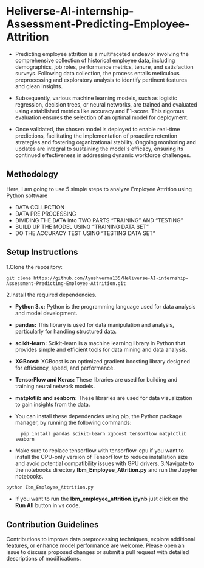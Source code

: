 # Heliverse-AI-internship-Assessment-Predicting-Employee-Attrition

- Predicting employee attrition is a multifaceted endeavor involving the comprehensive collection of historical employee data, including demographics, job roles, performance metrics, tenure, and satisfaction surveys. Following data collection, the process entails meticulous preprocessing and exploratory analysis to identify pertinent features and glean insights.

- Subsequently, various machine learning models, such as logistic regression, decision trees, or neural networks, are trained and evaluated using established metrics like accuracy and F1-score. This rigorous evaluation ensures the selection of an optimal model for deployment.

- Once validated, the chosen model is deployed to enable real-time predictions, facilitating the implementation of proactive retention strategies and fostering organizational stability. Ongoing monitoring and updates are integral to sustaining the model's efficacy, ensuring its continued effectiveness in addressing dynamic workforce challenges.

## Methodology

Here, I am going to use 5 simple steps to analyze Employee Attrition using Python software

- DATA COLLECTION
- DATA PRE PROCESSING
- DIVIDING THE DATA into TWO PARTS “TRAINING” AND “TESTING”
- BUILD UP THE MODEL USING “TRAINING DATA SET”
- DO THE ACCURACY TEST USING “TESTING DATA SET”

## Setup Instructions
1.Clone the repository: 

    git clone https://github.com/Ayushverma135/Heliverse-AI-internship-Assessment-Predicting-Employee-Attrition.git
    
2.Install the required dependencies.
- __Python 3.x:__ Python is the programming language used for data analysis and model development.
- __pandas:__ This library is used for data manipulation and analysis, particularly for handling structured data.
- __scikit-learn:__ Scikit-learn is a machine learning library in Python that provides simple and efficient tools for data mining and data analysis.
- __XGBoost:__ XGBoost is an optimized gradient boosting library designed for efficiency, speed, and performance.
- __TensorFlow and Keras:__ These libraries are used for building and training neural network models.
- __matplotlib and seaborn:__ These libraries are used for data visualization to gain insights from the data.
- You can install these dependencies using pip, the Python package manager, by running the following commands:

        pip install pandas scikit-learn xgboost tensorflow matplotlib seaborn
  
- Make sure to replace tensorflow with tensorflow-cpu if you want to install the CPU-only version of TensorFlow to reduce installation size
 and avoid potential compatibility issues with GPU drivers.
3.Navigate to the notebooks directory __Ibm_Employee_Attrition.py__ and run the Jupyter notebooks.
```bash
python Ibm_Employee_Attrition.py
```
- If you want to run the __Ibm_employee_attrition.ipynb__ just click on the __Run All__ button in vs code.

## Contribution Guidelines

Contributions to improve data preprocessing techniques, explore additional features, or enhance model performance are welcome.
Please open an issue to discuss proposed changes or submit a pull request with detailed descriptions of modifications.
